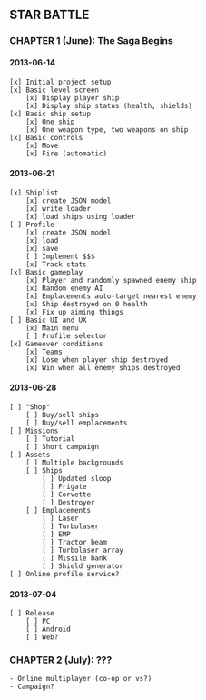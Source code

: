 ## STAR BATTLE

### CHAPTER 1 (June): The Saga Begins

#### 2013-06-14
    [x] Initial project setup
    [x] Basic level screen
        [x] Display player ship
        [x] Display ship status (health, shields)
    [x] Basic ship setup
        [x] One ship
        [x] One weapon type, two weapons on ship
    [x] Basic controls
        [x] Move
        [x] Fire (automatic)
    
#### 2013-06-21
    [x] Shiplist
        [x] create JSON model
        [x] write loader
        [x] load ships using loader
    [ ] Profile
        [x] create JSON model
        [x] load
        [x] save
        [ ] Implement $$$
        [x] Track stats
    [x] Basic gameplay
        [x] Player and randomly spawned enemy ship
        [x] Random enemy AI
        [x] Emplacements auto-target nearest enemy
        [x] Ship destroyed on 0 health
        [x] Fix up aiming things
    [ ] Basic UI and UX
        [x] Main menu
        [ ] Profile selector
    [x] Gameover conditions
        [x] Teams
        [x] Lose when player ship destroyed
        [x] Win when all enemy ships destroyed

#### 2013-06-28
    [ ] "Shop"
        [ ] Buy/sell ships
        [ ] Buy/sell emplacements
    [ ] Missions
        [ ] Tutorial
        [ ] Short campaign
    [ ] Assets
        [ ] Multiple backgrounds
        [ ] Ships
            [ ] Updated sloop
            [ ] Frigate
            [ ] Corvette
            [ ] Destroyer
        [ ] Emplacements
            [ ] Laser
            [ ] Turbolaser
            [ ] EMP
            [ ] Tractor beam
            [ ] Turbolaser array
            [ ] Missile bank
            [ ] Shield generator
    [ ] Online profile service?

#### 2013-07-04
    [ ] Release
        [ ] PC
        [ ] Android
        [ ] Web?

### CHAPTER 2 (July): ???
    - Online multiplayer (co-op or vs?)
    - Campaign?
